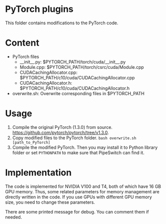 # PyTorch plugins
This folder contains modifications to the PyTorch code.

# Content
- PyTorch files
    - \_\_init\_\_.py: $PYTORCH_PATH/torch/cuda/\_\_init\_\_.py
    - Module.cpp: $PYTORCH_PATH/torch/csrc/cuda/Module.cpp
    - CUDACachingAllocator.cpp: $PYTORCH_PATH/c10/cuda/CUDACachingAllocator.cpp
    - CUDACachingAllocator.h: $PYTORCH_PATH/c10/cuda/CUDACachingAllocator.h
- overwrite.sh: Overwrite corresponding files in $PYTORCH_PATH

# Usage
1. Compile the original PyTorch (1.3.0) from source. https://github.com/pytorch/pytorch/tree/v1.3.0.
2. Copy modified files to the PyTorch folder. `bash overwrite.sh [path_to_PyTorch]`
3. Compile the modified PyTorch. Then you may install it to Python library folder or set `PYTHONPATH` to make sure that PipeSwitch can find it.

# Implementation
The code is implemented for NVIDIA V100 and T4, both of which have 16 GB GPU memory. Thus, some related parameters for memory management are directly written in the code. If you use GPUs with different GPU memory size, you need to change these parameters.

There are some printed message for debug. You can comment them if needed.